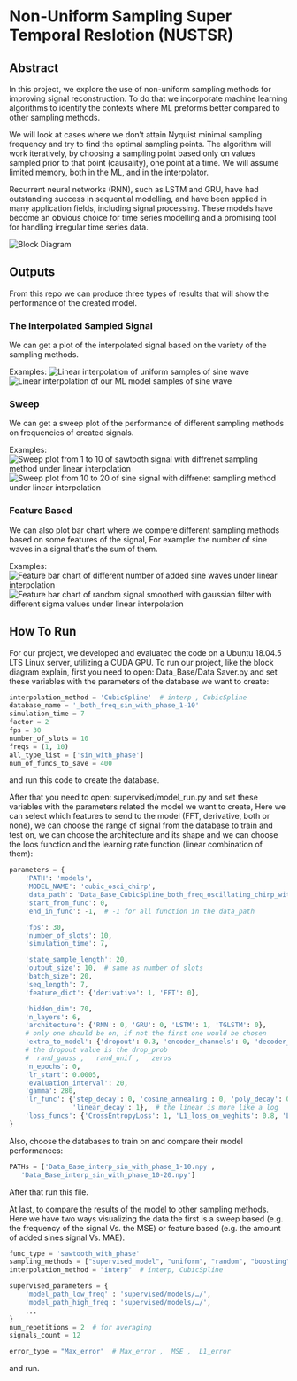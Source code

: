# Non-Uniform Sampling Super Temporal Reslotion (NUSTSR)

## Abstract
In this project, we explore the use of non-uniform sampling methods for improving signal
reconstruction. To do that we incorporate machine learning algorithms to identify the contexts
where ML preforms better compared to other sampling methods.

We will look at cases where we don’t attain Nyquist minimal sampling frequency and try to
find the optimal sampling points. The algorithm will work iteratively, by choosing a sampling
point based only on values sampled prior to that point (causality), one point at a time. We will
assume limited memory, both in the ML, and in the interpolator.

Recurrent neural networks (RNN), such as LSTM and GRU, have had outstanding success in
sequential modelling, and have been applied in many application fields, including signal
processing. These models have become an obvious choice for time series modelling and a
promising tool for handling irregular time series data.

![Block Diagram](Images\NUSTSR_block_diagram.png)

## Outputs
From this repo we can produce three types of results that will show the performance of the created model.

### The Interpolated Sampled Signal
We can get a plot of the interpolated signal based on the variety of the sampling methods.

Examples:
![Linear interpolation of uniform samples of sine wave](Images\Sin_uniform_sampling_reconstract.png)
![Linear interpolation of our ML model samples of sine wave](Images\Sin_model_sampling_reconstract.png)

### Sweep  
We can get a sweep plot of the performance of different sampling methods on frequencies of created signals.

Examples:  
![Sweep plot from 1 to 10 of sawtooth signal with diffrenet sampling method under linear interpolation](Images\Sweep_sawtooth_MSE_1_10.png)
![Sweep plot from 10 to 20 of sine signal with diffrenet sampling method under linear interpolation](Images\Sweep_sin_MSE_10_20.png)

### Feature Based  
We can also plot bar chart where we compere different sampling methods based on some features of the signal, For example: the number of sine waves in a signal that's the sum of them.

Examples:
![Feature bar chart of different number of added sine waves under linear interpolation](Images\signals_features_sin_sum_plot.png)
![Feature bar chart of random signal smoothed with gaussian filter with different sigma values under linear interpolation](Images\signals_features_random_with_gaussian_plot.png)

## How To Run
For our project, we developed and evaluated the code on a Ubuntu 18.04.5 LTS Linux server, utilizing a CUDA GPU.
To run our project, like the block diagram explain,
first you need to open: Data_Base/Data Saver.py   and set these variables with the parameters of the database we want to create:
```python
interpolation_method = 'CubicSpline'  # interp , CubicSpline 
database_name = '_both_freq_sin_with_phase_1-10' 
simulation_time = 7
factor = 2
fps = 30
number_of_slots = 10
freqs = (1, 10)
all_type_list = ['sin_with_phase']
num_of_funcs_to_save = 400
```
and run this code to create the database.

After that you need to open: supervised/model_run.py  and set these variables with the parameters related the model we want to create,
Here we can select which features to send to the model (FFT, derivative, both or none), we can choose the range of signal from the database to train and test on, we can choose the architecture and its shape and we can choose the loos function and the learning rate function  (linear combination of them):
```python
parameters = {
    'PATH': 'models',
    'MODEL_NAME': 'cubic_osci_chirp',
    'data_path': 'Data_Base_CubicSpline_both_freq_oscillating_chirp_with_phase_1-10.npy',
    'start_from_func': 0,
    'end_in_func': -1,  # -1 for all function in the data_path

    'fps': 30,
    'number_of_slots': 10,
    'simulation_time': 7,

    'state_sample_length': 20,
    'output_size': 10,  # same as number of slots
    'batch_size': 20,
    'seq_length': 7,
    'feature_dict': {'derivative': 1, 'FFT': 0},

    'hidden_dim': 70,
    'n_layers': 6,
    'architecture': {'RNN': 0, 'GRU': 0, 'LSTM': 1, 'TGLSTM': 0},
    # only one should be on, if not the first one would be chosen
    'extra_to_model': {'dropout': 0.3, 'encoder_channels': 0, 'decoder_channels': 0, 'hidden': 'rand_gauss'},
    # the dropout value is the drop_prob
    #  rand_gauss ,   rand_unif ,   zeros
    'n_epochs': 0,
    'lr_start': 0.0005,
    'evaluation_interval': 20,
    'gamma': 280,
    'lr_func': {'step_decay': 0, 'cosine_annealing': 0, 'poly_decay': 0, 'exp_decay': 0, 'exp_log_decay': 0,
                'linear_decay': 1},  # the linear is more like a log 
    'loss_funcs': {'CrossEntropyLoss': 1, 'L1_loss_on_weghits': 0.8, 'L2_loss_on_weghits': 0, 'L1Loss': 0.1, 'MSELoss': 0}
}
```
Also, choose the databases to train on and compare their model performances:
```python
PATHs = ['Data_Base_interp_sin_with_phase_1-10.npy',
   'Data_Base_interp_sin_with_phase_10-20.npy']
```
After that run this file.

At last, to compare the results of the model to other sampling methods.
Here we have two ways visualizing the data the first is a sweep based (e.g. the frequency of the signal Vs. the MSE) or feature based (e.g. the amount of added sines signal Vs. MAE).

```python
func_type = 'sawtooth_with_phase'
sampling_methods = ["supervised_model", "uniform", "random", "boosting", "chebyshev"]
interpolation_method = "interp"  # interp, CubicSpline 

supervised_parameters = {
    'model_path_low_freq' : 'supervised/models/…/',
    'model_path_high_freq': 'supervised/models/…/',
    ...
}
num_repetitions = 2  # for averaging
signals_count = 12

error_type = "Max_error"  # Max_error ,  MSE ,  L1_error
```
and run.
